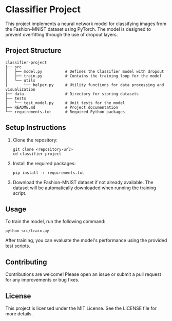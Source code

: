 # Classifier Project

This project implements a neural network model for classifying images from the Fashion-MNIST dataset using PyTorch. The model is designed to prevent overfitting through the use of dropout layers.

## Project Structure

```
classifier-project
├── src
│   ├── model.py          # Defines the Classifier model with dropout
│   ├── train.py          # Contains the training loop for the model
│   └── utils
│       └── helper.py     # Utility functions for data processing and visualization
├── data                  # Directory for storing datasets
├── tests
│   └── test_model.py     # Unit tests for the model
├── README.md             # Project documentation
└── requirements.txt      # Required Python packages
```

## Setup Instructions

1. Clone the repository:
   ```
   git clone <repository-url>
   cd classifier-project
   ```

2. Install the required packages:
   ```
   pip install -r requirements.txt
   ```

3. Download the Fashion-MNIST dataset if not already available. The dataset will be automatically downloaded when running the training script.

## Usage

To train the model, run the following command:
```
python src/train.py
```

After training, you can evaluate the model's performance using the provided test scripts.

## Contributing

Contributions are welcome! Please open an issue or submit a pull request for any improvements or bug fixes.

## License

This project is licensed under the MIT License. See the LICENSE file for more details.